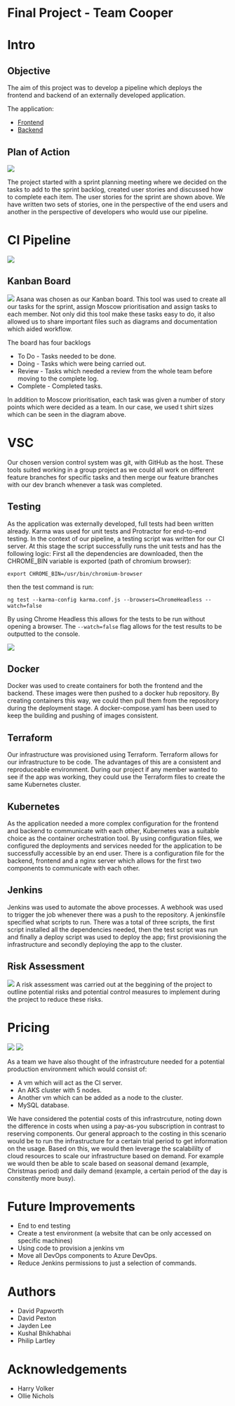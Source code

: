 # Final Project - Team Cooper

# Intro

## Objective
The aim of this project was to develop a pipeline which deploys the frontend and backend of an externally developed application. 

The application:
* [Frontend](https://github.com/spring-petclinic/spring-petclinic-angular)
* [Backend](https://github.com/spring-petclinic/spring-petclinic-rest)

## Plan of Action
![](https://github.com/kb674/Final-readme/blob/main/Images/User%20Stories.png)

The project started with a sprint planning meeting where we decided on the tasks to add to the sprint backlog, created user stories and discussed how to complete each item.
The user stories for the sprint are shown above. We have written two sets of stories, one in the perspective of the end users and another in the perspective of developers who would use our pipeline.


# CI Pipeline
![](https://github.com/kb674/Final-readme/blob/main/Images/Pipeline%20-%203.png)

## Kanban Board
![](https://github.com/kb674/Final-readme/blob/main/Images/Kanban%20-%201.png)
Asana was chosen as our Kanban board. This tool was used to create all our tasks for the sprint, assign Moscow prioritisation and assign tasks to each member. Not only did this tool make these tasks easy to do, it also allowed us to share important files such as diagrams and documentation which aided workflow.

The board has four backlogs
* To Do - Tasks needed to be done. 
* Doing - Tasks which were being carried out.
* Review - Tasks which needed a review from the whole team before moving to the complete log.
* Complete - Completed tasks.

In addition to Moscow prioritisation, each task was given a number of story points which were decided as a team. In our case, we used t shirt sizes which can be seen in the diagram above.

# VSC
Our chosen version control system was git, with GitHub as the host. These tools suited working in a group project as we could all work on different feature branches for specific tasks and then merge our feature branches with our dev branch whenever a task was completed.

## Testing
As the application was externally developed, full tests had been written already. Karma was used for unit tests and Protractor for end-to-end testing. 
In the context of our pipeline, a testing script was written for our CI server. At this stage the script successfully runs the unit tests and has the following logic:
First all the dependencies are downloaded, then the CHROME_BIN variable is exported (path of chromium browser):
````
export CHROME_BIN=/usr/bin/chromium-browser
````
then the test command is run: 
````
ng test --karma-config karma.conf.js --browsers=ChromeHeadless --watch=false
````
By using Chrome Headless this allows for the tests to be run without opening a browser.
The ``--watch=false`` flag allows for the test results to be outputted to the console.

![](https://github.com/kb674/Final-readme/blob/main/Images/Test%20-%201.5.png)

## Docker
Docker was used to create containers for both the frontend and the backend. These images were then pushed to a docker hub repository. By creating containers this way, we could then pull them from the repository during the deployment stage. A docker-compose.yaml has been used to keep the building and pushing of images consistent.

## Terraform
Our infrastructure was provisioned using Terraform. Terraform allows for our infrastructure to be code. The advantages of this are a consistent and reproduceable environment. During our project if any member wanted to see if the app was working, they could use the Terraform files to create the same Kubernetes cluster.

## Kubernetes
As the application needed a more complex configuration for the frontend and backend to communicate with each other, Kubernetes was a suitable choice as the container orchestration tool. By using configuration files, we configured the deployments and services needed for the application to be successfully accessible by an end user. There is a configuration file for the backend, frontend and a nginx server which allows for the first two components to communicate with each other.

## Jenkins
Jenkins was used to automate the above processes. A webhook was used to trigger the job whenever there was a push to the repository. A jenkinsfile specified what scripts to run. There was a total of three scripts, the first script installed all the dependencies needed, then the test script was run and finally a deploy script was used to deploy the app; first provisioning the infrastructure and secondly deploying the app to the cluster. 

## Risk Assessment
![](https://github.com/kb674/Final-readme/blob/main/Images/Risk%20-%201.png)
A risk assessment was carried out at the beggining of the project to outline potential risks and potential control measures to implement during the project to reduce these risks.

# Pricing 
![](https://github.com/kb674/Final-readme/blob/main/Images/Costings%20-%201.png)
![](https://github.com/kb674/Final-readme/blob/main/Images/sql-COSTS.png)

As a team we have also thought of the infrastrcuture needed for a potential production environment which would consist of:
* A vm which will act as the CI server.
* An AKS cluster with 5 nodes.
* Another vm which can be added as a node to the cluster.
* MySQL database.

We have considered the potential costs of this infrastrcuture, noting down the difference in costs when using a pay-as-you subscription in contrast to reserving components. Our general approach to the costing in this scenario would be to run the infrastructure for a certain trial period to get information on the usage. Based on this, we would then leverage the scalabililty of cloud resources to scale our infrastructure based on demand. For example we would then be able to scale based on seasonal demand (example, Christmas period) and daily demand (example, a certain period of the day is consitently more busy).

# Future Improvements
* End to end testing
* Create a test environment (a website that can be only accessed on specific machines)
* Using code to provision a jenkins vm
* Move all DevOps components to Azure DevOps.
* Reduce Jenkins permissions to just a selection of commands.

# Authors
* David Papworth
* David Pexton
* Jayden Lee
* Kushal Bhikhabhai
* Philip Lartley

# Acknowledgements
* Harry Volker
* Ollie Nichols
